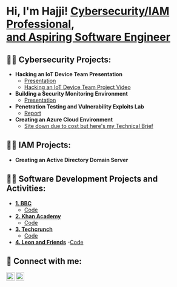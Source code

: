 <h1>Hi, I'm Hajji!  <a href="www.linkedin.com/in/hajjisuttles">Cybersecurity/IAM Professional</a>, <br/><a href="https://github.com/loddysworld">and Aspiring Software Engineer</a></h1>

<h2>👨‍💻 Cybersecurity Projects:</h2>

- <b>Hacking an IoT Device Team Presentation</b>
  - [Presentation](https://docs.google.com/presentation/d/1hdueiQ773P9BO2ngAUrBIq8GcaWVC3vHBeV1hHeivtQ/edit?usp=sharing)
  - [Hacking an IoT Device Team Project Video](https://youtu.be/vZYy1x7_bDw)
- <b>Building a Security Monitoring Environment</b>
  - [Presentation](https://docs.google.com/presentation/d/1BPhWW-SsqAa_Y-a88p608ZFqMB6_WgPYHj3ApzAmLmM/edit?usp=sharing)</b>
- <b>Penetration Testing and Vulnerability Exploits Lab</b>
  - [Report](https://docs.google.com/document/d/1e-xDg2AK1SAjQzTqbKRl6ykoc6p2oaTM4QU534_8pZ8/edit?usp=sharing)
-  <b>Creating an Azure Cloud Environment</b>
    - [Site down due to cost but here's my Technical Brief](https://docs.google.com/document/d/1QacxLAkHZJ4vAGdhGFZ_lXcxJKwpZJPaLlNocIT2zlg/edit?usp=sharing)

<h2>👨‍💻 IAM Projects:</h2>

- <b>Creating an Active Directory Domain Server</b>

<h2>👨‍💻 Software Development Projects and Activities:</h2>

  - <b><a href="https://bbc-its-haj.glitch.me">1. BBC</a></b>
    - [Code](https://glitch.com/edit/#!/bbc-its-haj)
  - <b><a href="https://decisive-spectrum-joke.glitch.me">2. Khan Academy</a></b>
    - [Code](https://glitch.com/edit/#!/decisive-spectrum-joke)
  - <b><a href="https://techcrunchforhaj.glitch.me">3. Techcrunch</a></b>
    - [Code](https://glitch.com/edit/#!/techcrunchforhaj)
  -  <b><a href="https://rapid-wise-spade.glitch.me">4. Leon and Friends</a></b>
    -[Code](https://glitch.com/edit/#!/rapid-wise-spade)


<h2> 🤳 Connect with me:</h2>


[<img align="left" alt="JoshMadakor | LinkedIn" width="22px" src="https://cdn.jsdelivr.net/npm/simple-icons@v3/icons/linkedin.svg" />][linkedin]
[<img align="left" alt="JoshMadakor | Instagram" width="22px" src="https://cdn.jsdelivr.net/npm/simple-icons@v3/icons/instagram.svg" />][instagram]

[instagram]: https://www.instagram.com/loddysworld/
[linkedin]: https://www.linkedin.com/in/hajjisuttles/



<!--
**joshmadakor1/joshmadakor1** is a ✨ _special_ ✨ repository because its `README.md` (this file) appears on your GitHub profile.

Here are some ideas to get you started:

- 🔭 I’m currently working on ...
- 🌱 I’m currently learning ...
- 👯 I’m looking to collaborate on ...
- 🤔 I’m looking for help with ...
- 💬 Ask me about ...
- 📫 How to reach me: ...
- 😄 Pronouns: ...
- ⚡ Fun fact: ...
-->
